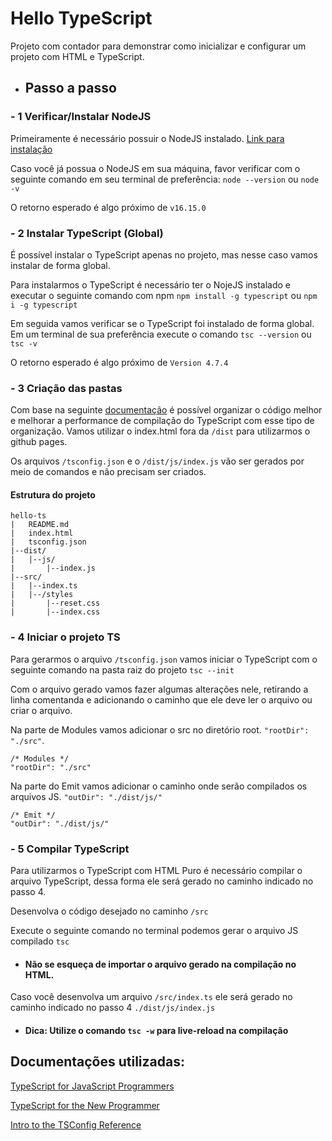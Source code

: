 # Hello TypeScript
Projeto com contador para demonstrar como inicializar e configurar um projeto com HTML e TypeScript.

- ## Passo a passo

### - 1 Verificar/Instalar NodeJS
Primeiramente é necessário possuir o NodeJS instalado. [Link para instalação](https://nodejs.org/en/download/)

Caso você já possua o NodeJS em sua máquina, favor verificar com o seguinte comando em seu terminal de preferência:
`node --version` ou `node -v`

O retorno esperado é algo próximo de `v16.15.0`

### - 2 Instalar TypeScript (Global)

É possível instalar o TypeScript apenas no projeto, mas nesse caso vamos instalar de forma global.

Para instalarmos o TypeScript é necessário ter o NojeJS instalado e executar
o seguinte comando com npm `npm install -g typescript` ou `npm i -g typescript`

Em seguida vamos verificar se o TypeScript foi instalado de forma global. Em
um terminal de sua preferência execute o comando `tsc --version` ou `tsc -v`

O retorno esperado é algo próximo de `Version 4.7.4`

### - 3 Criação das pastas

Com base na seguinte [documentação](https://www.typescriptlang.org/docs/handbook/project-references.html) é possível organizar o código melhor e melhorar a performance de compilação do TypeScript com esse tipo de organização. Vamos utilizar o index.html fora da `/dist` para utilizarmos o github pages.

Os arquivos `/tsconfig.json` e o `/dist/js/index.js` vão ser gerados por meio de comandos e não precisam ser criados.

#### Estrutura do projeto

```
hello-ts
|   README.md
|   index.html
|   tsconfig.json
|--dist/
|   |--js/
|       |--index.js
|--src/
|   |--index.ts
|   |--/styles
|       |--reset.css
|       |--index.css
```

### - 4 Iniciar o projeto TS

Para gerarmos o arquivo `/tsconfig.json` vamos iniciar o TypeScript com o seguinte comando na pasta raiz do projeto
`tsc --init`

Com o arquivo gerado vamos fazer algumas alterações nele, retirando a linha comentanda e adicionando o caminho que ele deve ler o arquivo ou criar o arquivo. 


Na parte de Modules vamos adicionar o src no diretório root. `"rootDir": "./src"`.

```
/* Modules */ 
"rootDir": "./src" 
```

Na parte do Emit vamos adicionar o caminho onde serão compilados os arquivos JS. `"outDir": "./dist/js/"`

```
/* Emit */
"outDir": "./dist/js/" 
``` 

### - 5 Compilar TypeScript
Para utilizarmos o TypeScript com HTML Puro é necessário compilar o arquivo TypeScript, dessa forma ele será gerado no caminho indicado no passo 4.

Desenvolva o código desejado no caminho `/src` 

Execute o seguinte comando no terminal podemos gerar o arquivo JS compilado
`tsc`

- ####  Não se esqueça de importar o arquivo gerado na compilação no HTML.

Caso você desenvolva um arquivo `/src/index.ts` ele será gerado no caminho indicado no passo 4 `./dist/js/index.js`

- #### Dica: Utilize o comando `tsc -w` para live-reload na compilação

## Documentações utilizadas:

[TypeScript for JavaScript Programmers](https://www.typescriptlang.org/docs/handbook/typescript-in-5-minutes.html)

[TypeScript for the New Programmer](https://www.typescriptlang.org/docs/handbook/typescript-from-scratch.html)

[Intro to the TSConfig Reference](https://www.typescriptlang.org/tsconfig)